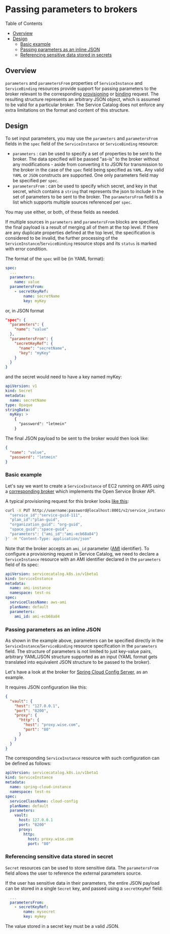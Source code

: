 # Passing parameters to brokers

Table of Contents
- [Overview](#overview)
- [Design](#design)
  - [Basic example](#basic-example)
  - [Passing parameters as an inline JSON](#passing-parameters-as-an-inline-json)
  - [Referencing sensitive data stored in secrets](#referencing-sensitive-data-stored-in-secret)

## Overview
`parameters` and `parametersFrom` properties of `ServiceInstance` and `ServiceBinding` resources 
provide support for passing parameters to the broker relevant to the corresponding
[provisioning](https://github.com/openservicebrokerapi/servicebroker/blob/master/spec.md#provisioning) or
[binding](https://github.com/openservicebrokerapi/servicebroker/blob/master/spec.md#binding) request. 
The resulting structure represents an arbitrary JSON object, which is assumed to 
be valid for a particular broker. 
The Service Catalog does not enforce any extra limitations on the format and content 
of this structure.

## Design

To set input parameters, you may use the `parameters` and `parametersFrom` 
fields in the `spec` field of the `ServiceInstance` or `ServiceBinding` resource:
- `parameters` : can be used to specify a set of properties to be sent to the 
broker. The data specified will be passed "as-is" to the broker without any 
modifications - aside from converting it to JSON for transmission to the broker 
in the case of the `spec` field being specified as `YAML`. Any valid `YAML` or 
`JSON` constructs are supported. One only parameters field may be specified per
`spec`.
- `parametersFrom` : can be used to specify which secret, and key in that secret, 
which contains a `string` that represents the json to include in the set of 
parameters to be sent to the broker. The `parametersFrom` field is a list which 
supports multiple sources referenced per `spec`.

You may use either, or both, of these fields as needed.

If multiple sources in `parameters` and `parametersFrom` blocks are specified,
the final payload is a result of merging all of them at the top level.
If there are any duplicate properties defined at the top level, the specification
is considered to be invalid, the further processing of the `ServiceInstance`/`ServiceBinding`
resource stops and its `status` is marked with error condition.

The format of the `spec` will be (in YAML format):
```yaml
spec:
  ...
  parameters:
    name: value
  parametersFrom:
    - secretKeyRef:
        name: secretName
        key: myKey
```
or, in JSON format
```json
"spec": {
  "parameters": {
    "name": "value"
  },
  "parametersFrom": {
    "secretKeyRef": {
      "name": "secretName",
      "key": "myKey"
    }
  }
}
```
and the secret would need to have a key named myKey:
```yaml
apiVersion: v1
kind: Secret
metadata:
  name: secretName
type: Opaque
stringData:
  myKey: >
    {
      "password": "letmein"
    }
```
The final JSON payload to be sent to the broker would then look like:
```json
{
  "name": "value",
  "password": "letmein"
}
```

### Basic example

Let's say we want to create a `ServiceInstance` of EC2 running on AWS using a
[corresponding broker](https://github.com/cloudfoundry-samples/go_service_broker) 
which implements the Open Service Broker API.

A typical provisioning request for this broker looks [like this](https://github.com/cloudfoundry-samples/go_service_broker/blob/master/bin/curl_broker.sh):
```bash
curl -X PUT http://username:password@localhost:8001/v2/service_instances/instance_guid-111 -d '{
  "service_id":"service-guid-111",
  "plan_id":"plan-guid",
  "organization_guid": "org-guid",
  "space_guid":"space-guid",
  "parameters": {"ami_id":"ami-ecb68a84"}
}' -H "Content-Type: application/json"
```

Note that the broker accepts an `ami_id` parameter ([AMI](http://docs.aws.amazon.com/AWSEC2/latest/UserGuide/AMIs.html) 
identifier).
To configure a provisioning request in Service Catalog, we need to declare a `ServiceInstance` 
resource with an AMI identifier declared in the `parameters` field of its spec:
```yaml
apiVersion: servicecatalog.k8s.io/v1beta1
kind: ServiceInstance
metadata:
  name: ami-instance
  namespace: test-ns
spec:
  serviceClassName: aws-ami
  planName: default
  parameters:
    ami_id: ami-ecb68a84
```

### Passing parameters as an inline JSON

As shown in the example above, parameters can be specified directly in the
`ServiceInstance`/`ServiceBinding` resource specification in the `parameters` field.
The structure of parameters is not limited to just key-value pairs, arbitrary 
YAML/JSON structure supported as an input (YAML format gets translated into 
equivalent JSON structure to be passed to the broker).

Let's have a look at the broker for 
[Spring Cloud Config Server](https://docs.pivotal.io/spring-cloud-services/1-4/common/config-server/configuring-backends.html#vault),
as an example.

It requires JSON configuration like this:
```json
{
  "vault": {
    "host": "127.0.0.1",
    "port": "8200",
    "proxy": {
      "http": {
        "host": "proxy.wise.com",
        "port": "80"
      }
    }
  }
}
```
The corresponding `ServiceInstance` resource with such configuration can be defined as 
follows:
```yaml
apiVersion: servicecatalog.k8s.io/v1beta1
kind: ServiceInstance
metadata:
  name: spring-cloud-instance
  namespace: test-ns
spec:
  serviceClassName: cloud-config
  planName: default
  parameters:
    vault:
      host: 127.0.0.1
      port: "8200"
      proxy:
        http:
          host: proxy.wise.com
          port: "80"
```

### Referencing sensitive data stored in secret

`Secret` resources can be used to store sensitive data. The `parametersFrom`
field allows the user to reference the external parameters source.

If the user has sensitive data in their parameters, the entire JSON payload can 
be stored in a single `Secret` key, and passed using a `secretKeyRef` field:

```yaml
  ...
  parametersFrom:
    - secretKeyRef:
        name: mysecret
        key: mykey
```

The value stored in a secret key must be a valid JSON.
